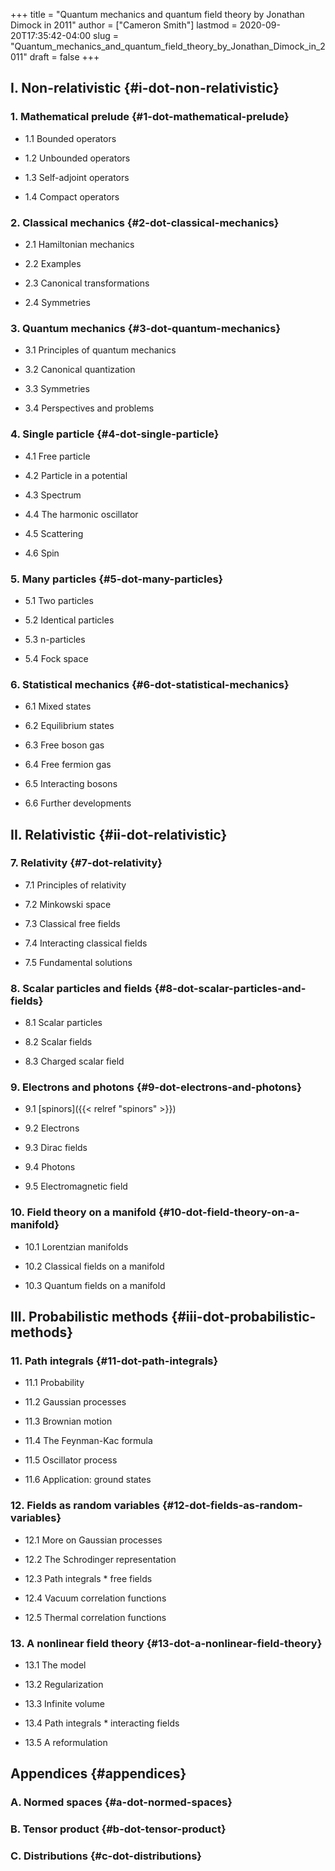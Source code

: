 +++
title = "Quantum mechanics and quantum field theory by Jonathan Dimock in 2011"
author = ["Cameron Smith"]
lastmod = 2020-09-20T17:35:42-04:00
slug = "Quantum_mechanics_and_quantum_field_theory_by_Jonathan_Dimock_in_2011"
draft = false
+++

## I. Non-relativistic {#i-dot-non-relativistic}


### 1. Mathematical prelude {#1-dot-mathematical-prelude}

<!--list-separator-->

-  1.1 Bounded operators

<!--list-separator-->

-  1.2 Unbounded operators

<!--list-separator-->

-  1.3 Self-adjoint operators

<!--list-separator-->

-  1.4 Compact operators


### 2. Classical mechanics {#2-dot-classical-mechanics}

<!--list-separator-->

-  2.1 Hamiltonian mechanics

<!--list-separator-->

-  2.2 Examples

<!--list-separator-->

-  2.3 Canonical transformations

<!--list-separator-->

-  2.4 Symmetries


### 3. Quantum mechanics {#3-dot-quantum-mechanics}

<!--list-separator-->

-  3.1 Principles of quantum mechanics

<!--list-separator-->

-  3.2 Canonical quantization

<!--list-separator-->

-  3.3 Symmetries

<!--list-separator-->

-  3.4 Perspectives and problems


### 4. Single particle {#4-dot-single-particle}

<!--list-separator-->

-  4.1 Free particle

<!--list-separator-->

-  4.2 Particle in a potential

<!--list-separator-->

-  4.3 Spectrum

<!--list-separator-->

-  4.4 The harmonic oscillator

<!--list-separator-->

-  4.5 Scattering

<!--list-separator-->

-  4.6 Spin


### 5. Many particles {#5-dot-many-particles}

<!--list-separator-->

-  5.1 Two particles

<!--list-separator-->

-  5.2 Identical particles

<!--list-separator-->

-  5.3 n-particles

<!--list-separator-->

-  5.4 Fock space


### 6. Statistical mechanics {#6-dot-statistical-mechanics}

<!--list-separator-->

-  6.1 Mixed states

<!--list-separator-->

-  6.2 Equilibrium states

<!--list-separator-->

-  6.3 Free boson gas

<!--list-separator-->

-  6.4 Free fermion gas

<!--list-separator-->

-  6.5 Interacting bosons

<!--list-separator-->

-  6.6 Further developments


## II. Relativistic {#ii-dot-relativistic}


### 7. Relativity {#7-dot-relativity}

<!--list-separator-->

-  7.1 Principles of relativity

<!--list-separator-->

-  7.2 Minkowski space

<!--list-separator-->

-  7.3 Classical free fields

<!--list-separator-->

-  7.4 Interacting classical fields

<!--list-separator-->

-  7.5 Fundamental solutions


### 8. Scalar particles and fields {#8-dot-scalar-particles-and-fields}

<!--list-separator-->

-  8.1 Scalar particles

<!--list-separator-->

-  8.2 Scalar fields

<!--list-separator-->

-  8.3 Charged scalar field


### 9. Electrons and photons {#9-dot-electrons-and-photons}

<!--list-separator-->

-  9.1 [spinors]({{< relref "spinors" >}})

<!--list-separator-->

-  9.2 Electrons

<!--list-separator-->

-  9.3 Dirac fields

<!--list-separator-->

-  9.4 Photons

<!--list-separator-->

-  9.5 Electromagnetic field


### 10. Field theory on a manifold {#10-dot-field-theory-on-a-manifold}

<!--list-separator-->

-  10.1 Lorentzian manifolds

<!--list-separator-->

-  10.2 Classical fields on a manifold

<!--list-separator-->

-  10.3 Quantum fields on a manifold


## III. Probabilistic methods {#iii-dot-probabilistic-methods}


### 11. Path integrals {#11-dot-path-integrals}

<!--list-separator-->

-  11.1 Probability

<!--list-separator-->

-  11.2 Gaussian processes

<!--list-separator-->

-  11.3 Brownian motion

<!--list-separator-->

-  11.4 The Feynman-Kac formula

<!--list-separator-->

-  11.5 Oscillator process

<!--list-separator-->

-  11.6 Application: ground states


### 12. Fields as random variables {#12-dot-fields-as-random-variables}

<!--list-separator-->

-  12.1 More on Gaussian processes

<!--list-separator-->

-  12.2 The Schrodinger representation

<!--list-separator-->

-  12.3 Path integrals \* free fields

<!--list-separator-->

-  12.4 Vacuum correlation functions

<!--list-separator-->

-  12.5 Thermal correlation functions


### 13. A nonlinear field theory {#13-dot-a-nonlinear-field-theory}

<!--list-separator-->

-  13.1 The model

<!--list-separator-->

-  13.2 Regularization

<!--list-separator-->

-  13.3 Infinite volume

<!--list-separator-->

-  13.4 Path integrals \* interacting fields

<!--list-separator-->

-  13.5 A reformulation


## Appendices {#appendices}


### A. Normed spaces {#a-dot-normed-spaces}


### B. Tensor product {#b-dot-tensor-product}


### C. Distributions {#c-dot-distributions}
